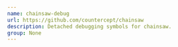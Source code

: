 ```yaml
---
name: chainsaw-debug
url: https://github.com/countercept/chainsaw
description: Detached debugging symbols for chainsaw.
group: None
---
```

